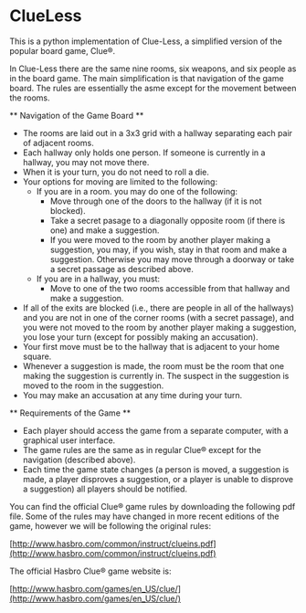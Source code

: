 ClueLess
========

This is a python implementation of Clue-Less, a simplified version of the popular board game, Clue®. 

In Clue-Less there are the same nine rooms, six weapons, and six people as in the board game. The main simplification is that navigation of the game board. The rules are essentially the asme except for the movement between the rooms.

** Navigation of the Game Board **
* The rooms are laid out in a 3x3 grid with a hallway separating each pair of adjacent rooms.
* Each hallway only holds one person. If someone is currently in a hallway, you may not move there.
* When it is your turn, you do not need to roll a die.
* Your options for moving are limited to the following:
	* If you are in a room. you may do one of the following:
		* Move through one of the doors to the hallway (if it is not blocked).
		* Take a secret pasage to a diagonally opposite room (if there is one) and make a suggestion.
		* If you were moved to the room by another player making a suggestion, you may, if you wish, stay in that room and make a suggestion. Otherwise you may move through a doorway or take a secret passage as described above.
	* If you are in a hallway, you must:
		* Move to one of the two rooms accessible from that hallway and make a suggestion.
* If all of the exits are blocked (i.e., there are people in all of the hallways) and you are not in one of the corner rooms (with a secret passage), and you were not moved to the room by another player making a suggestion, you lose your turn (except for possibly making an accusation).
* Your first move must be to the hallway that is adjacent to your home square.
* Whenever a suggestion is made, the room must be the room that one making the suggestion is currently in. The suspect in the suggestion is moved to the room in the suggestion.
* You may make an accusation at any time during your turn.

** Requirements of the Game **
* Each player should access the game from a separate computer, with a graphical user interface.
* The game rules are the same as in regular Clue® except for the navigation (described above).
* Each time the game state changes (a person is moved, a suggestion is made, a player disproves a suggestion, or a player is unable to disprove a suggestion) all players should be notified.

You can find the official Clue® game rules by downloading the following pdf file. Some of the rules may have changed in more recent editions of the game, however we will be following the original rules:

[http://www.hasbro.com/common/instruct/clueins.pdf](http://www.hasbro.com/common/instruct/clueins.pdf)

The official Hasbro Clue® game website is:

[http://www.hasbro.com/games/en_US/clue/](http://www.hasbro.com/games/en_US/clue/)

